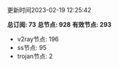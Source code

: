 更新时间2023-02-19 12:25:42

**总订阅: 73**
**总节点: 928**
**有效节点: 293**
- v2ray节点: 196
- ss节点: 95
- trojan节点: 2
